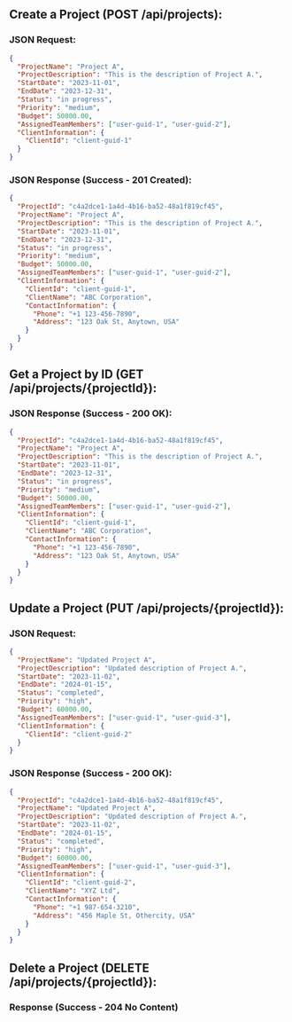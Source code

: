 ## Create a Project (POST /api/projects):

### JSON Request:

```json
{
  "ProjectName": "Project A",
  "ProjectDescription": "This is the description of Project A.",
  "StartDate": "2023-11-01",
  "EndDate": "2023-12-31",
  "Status": "in progress",
  "Priority": "medium",
  "Budget": 50000.00,
  "AssignedTeamMembers": ["user-guid-1", "user-guid-2"],
  "ClientInformation": {
    "ClientId": "client-guid-1"
  }
}
```

### JSON Response (Success - 201 Created):

```json
{
  "ProjectId": "c4a2dce1-1a4d-4b16-ba52-48a1f819cf45",
  "ProjectName": "Project A",
  "ProjectDescription": "This is the description of Project A.",
  "StartDate": "2023-11-01",
  "EndDate": "2023-12-31",
  "Status": "in progress",
  "Priority": "medium",
  "Budget": 50000.00,
  "AssignedTeamMembers": ["user-guid-1", "user-guid-2"],
  "ClientInformation": {
    "ClientId": "client-guid-1",
    "ClientName": "ABC Corporation",
    "ContactInformation": {
      "Phone": "+1 123-456-7890",
      "Address": "123 Oak St, Anytown, USA"
    }
  }
}
```

## Get a Project by ID (GET /api/projects/{projectId}):

### JSON Response (Success - 200 OK):

```json
{
  "ProjectId": "c4a2dce1-1a4d-4b16-ba52-48a1f819cf45",
  "ProjectName": "Project A",
  "ProjectDescription": "This is the description of Project A.",
  "StartDate": "2023-11-01",
  "EndDate": "2023-12-31",
  "Status": "in progress",
  "Priority": "medium",
  "Budget": 50000.00,
  "AssignedTeamMembers": ["user-guid-1", "user-guid-2"],
  "ClientInformation": {
    "ClientId": "client-guid-1",
    "ClientName": "ABC Corporation",
    "ContactInformation": {
      "Phone": "+1 123-456-7890",
      "Address": "123 Oak St, Anytown, USA"
    }
  }
}
```

## Update a Project (PUT /api/projects/{projectId}):

### JSON Request:

```json
{
  "ProjectName": "Updated Project A",
  "ProjectDescription": "Updated description of Project A.",
  "StartDate": "2023-11-02",
  "EndDate": "2024-01-15",
  "Status": "completed",
  "Priority": "high",
  "Budget": 60000.00,
  "AssignedTeamMembers": ["user-guid-1", "user-guid-3"],
  "ClientInformation": {
    "ClientId": "client-guid-2"
  }
}
```

### JSON Response (Success - 200 OK):

```json
{
  "ProjectId": "c4a2dce1-1a4d-4b16-ba52-48a1f819cf45",
  "ProjectName": "Updated Project A",
  "ProjectDescription": "Updated description of Project A.",
  "StartDate": "2023-11-02",
  "EndDate": "2024-01-15",
  "Status": "completed",
  "Priority": "high",
  "Budget": 60000.00,
  "AssignedTeamMembers": ["user-guid-1", "user-guid-3"],
  "ClientInformation": {
    "ClientId": "client-guid-2",
    "ClientName": "XYZ Ltd",
    "ContactInformation": {
      "Phone": "+1 987-654-3210",
      "Address": "456 Maple St, Othercity, USA"
    }
  }
}
```

## Delete a Project (DELETE /api/projects/{projectId}):

### Response (Success - 204 No Content)
